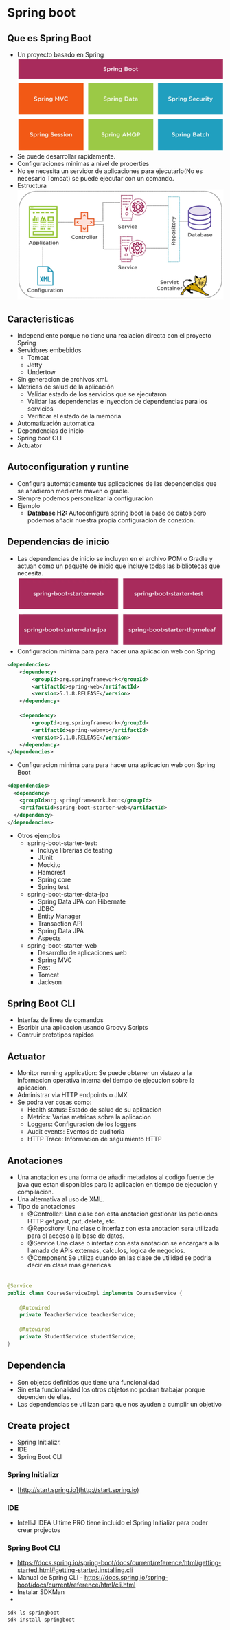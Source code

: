 # Spring boot

## Que es Spring Boot

- Un proyecto basado en Spring
  ![spring boot](images/image2.png)
- Se puede desarrollar rapidamente.
- Configuraciones minimas a nivel de properties
- No se necesita un servidor de aplicaciones para ejecutarlo(No es necesario Tomcat) se puede ejecutar con un comando.
- Estructura
  ![estructura](images/image1.png)

## Caracteristicas

- Independiente porque no tiene una realacion directa con el proyecto Spring
- Servidores embebidos
    - Tomcat
    - Jetty
    - Undertow
- Sin generacion de archivos xml.
- Metricas de salud de la aplicación
    - Validar estado de los servicios que se ejecutaron
    - Validar las dependencias e inyeccion de dependencias para los servicios
    - Verificar el estado de la memoria
- Automatización automatica
- Dependencias de inicio
- Spring boot CLI
- Actuator

## Autoconfiguration y runtine

- Configura automáticamente tus aplicaciones de las dependencias que se añadieron mediente maven o gradle.
- Siempre podemos personalizar la configuración
- Ejemplo
    - **Database H2:** Autoconfigura spring boot la base de datos pero podemos añadir nuestra propia
      configuracion de conexion.

## Dependencias de inicio

- Las dependencias de inicio se incluyen en el archivo POM o Gradle y actuan como un paquete de inicio que incluye todas
  las bibliotecas que necesita.
  ![started](images/image3.png)
- Configuracion minima para para hacer una aplicacion web con Spring

```xml
<dependencies>
    <dependency>
        <groupId>org.springframework</groupId>
        <artifactId>spring-web</artifactId>
        <version>5.1.8.RELEASE</version>
    </dependency>

    <dependency>
        <groupId>org.springframework</groupId>
        <artifactId>spring-webmvc</artifactId>
        <version>5.1.8.RELEASE</version>
    </dependency>
</dependencies>
```

- Configuracion minima para para hacer una aplicacion web con Spring Boot

```xml
<dependencies>
  <dependency>
    <groupId>org.springframework.boot</groupId>
    <artifactId>spring-boot-starter-web</artifactId>
  </dependency>
</dependencies>
```
- Otros ejemplos
  - spring-boot-starter-test: 
    - Incluye librerias de testing
    - JUnit
    - Mockito
    - Hamcrest
    - Spring core
    - Spring test
  - spring-boot-starter-data-jpa
    - Spring Data JPA con Hibernate
    - JDBC
    - Entity Manager
    - Transaction API
    - Spring Data JPA
    - Aspects
  - spring-boot-starter-web
    - Desarrollo de aplicaciones web
    - Spring MVC
    - Rest
    - Tomcat
    - Jackson

## Spring Boot CLI
- Interfaz de linea de comandos
- Escribir una aplicacion usando Groovy Scripts
- Contruir prototipos rapidos

## Actuator
- Monitor running application: Se puede obtener un vistazo a la informacion operativa interna del tiempo de ejecucion  sobre la aplicacion.
- Administrar via HTTP endpoints o JMX
- Se podra ver cosas como:
  - Health status: Estado de salud de su aplicacion
  - Metrics: Varias metricas sobre la aplicacion
  - Loggers: Configuracion de los loggers
  - Audit events: Eventos de auditoria
  - HTTP Trace: Informacion de seguimiento HTTP
## Anotaciones

- Una anotacion es una forma de añadir metadatos al codigo fuente de java que estan disponibles
  para la aplicacion en tiempo de ejecucion y compilacion.
- Una alternativa al uso de XML.
- Tipo de anotaciones
    - @Controller: Una clase con esta anotacion gestionar las peticiones HTTP get,post, put, delete, etc.
    - @Repository: Una clase o interfaz con esta anotacion sera utilizada para el acceso a la base de datos.
    - @Service Una clase o interfaz con esta anotacion se encargara a la llamada de APIs externas, calculos, logica de
      negocios.
    - @Component Se utiliza cuando en las clase de utilidad se podria decir en clase mas genericas

```java

@Service
public class CourseServiceImpl implements CourseService {

    @Autowired
    private TeacherService teacherService;

    @Autowired
    private StudentService studentService;
} 
```

## Dependencia

- Son objetos definidos que tiene una funcionalidad
- Sin esta funcionalidad los otros objetos no podran trabajar porque dependen de ellas.
- Las dependencias se utilizan para que nos ayuden a cumplir un objetivo

## Create project

- Spring Initializr.
- IDE
- Spring Boot CLI

### Spring Initializr

- [http://start.spring.io](http://start.spring.io)

### IDE

- IntelliJ IDEA Ultime PRO tiene incluido el Spring Initializr para poder crear projectos

### Spring Boot CLI

- https://docs.spring.io/spring-boot/docs/current/reference/html/getting-started.html#getting-started.installing.cli
- Manual de Spring CLI - https://docs.spring.io/spring-boot/docs/current/reference/html/cli.html
- Instalar SDKMan
-

```
sdk ls springboot
sdk install springboot
```
